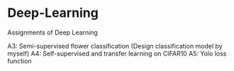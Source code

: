 # Deep-Learning
Assignments of Deep Learning

A3: Semi-supervised flower classification (Design classification model by myself)
A4: Self-supervised and transfer learning on CIFAR10
A5: Yolo loss function
